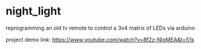 # night_light
reprogramming an old tv remote to control a 3x4 matrix of LEDs via arduino

project demo link: https://www.youtube.com/watch?v=8f2z-NloMEA&t=51s
